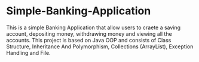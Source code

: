 # Simple-Banking-Application
This is a simple Banking Application that allow users to craete a saving account, depositing money, withdrawing money and viewing all the accounts.  This project is based on Java OOP and consists of Class Structure, Inheritance And Polymorphism, Collections (ArrayList), Exception Handling and File.
